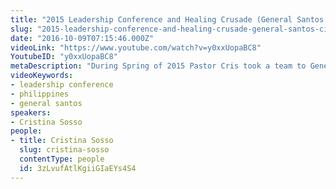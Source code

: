 ```yaml
---
title: "2015 Leadership Conference and Healing Crusade (General Santos City)"
slug: "2015-leadership-conference-and-healing-crusade-general-santos-city"
date: "2016-10-09T07:15:46.000Z"
videoLink: "https://www.youtube.com/watch?v=y0xxUopaBC8"
YoutubeID: "y0xxUopaBC8"
metaDescription: "During Spring of 2015 Pastor Cris took a team to General Santos City in the Philippines. While there they held a 3 day leadership training and back-to-back healing crusade. God moved mightily..."
videoKeywords:
- leadership conference
- philippines
- general santos
speakers:
- Cristina Sosso
people:
- title: Cristina Sosso
  slug: cristina-sosso
  contentType: people
  id: 3zLvufAtlKgiiGIaEYs4S4
---
```

